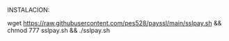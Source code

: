 INSTALACION: 

wget https://raw.githubusercontent.com/pes528/payssl/main/sslpay.sh && chmod 777 sslpay.sh && ./sslpay.sh
